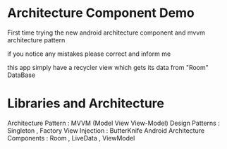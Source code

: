 # Architecture Component Demo

First time trying the new android architecture component and mvvm architecture pattern

if you notice any mistakes please correct and inform me

this app simply have a recycler view which gets its data from "Room" DataBase


# Libraries and Architecture 

Architecture Pattern : MVVM (Model View View-Model)
Design Patterns : Singleton , Factory
View Injection : ButterKnife
Android Architecture Components : Room , LiveData , ViewModel
